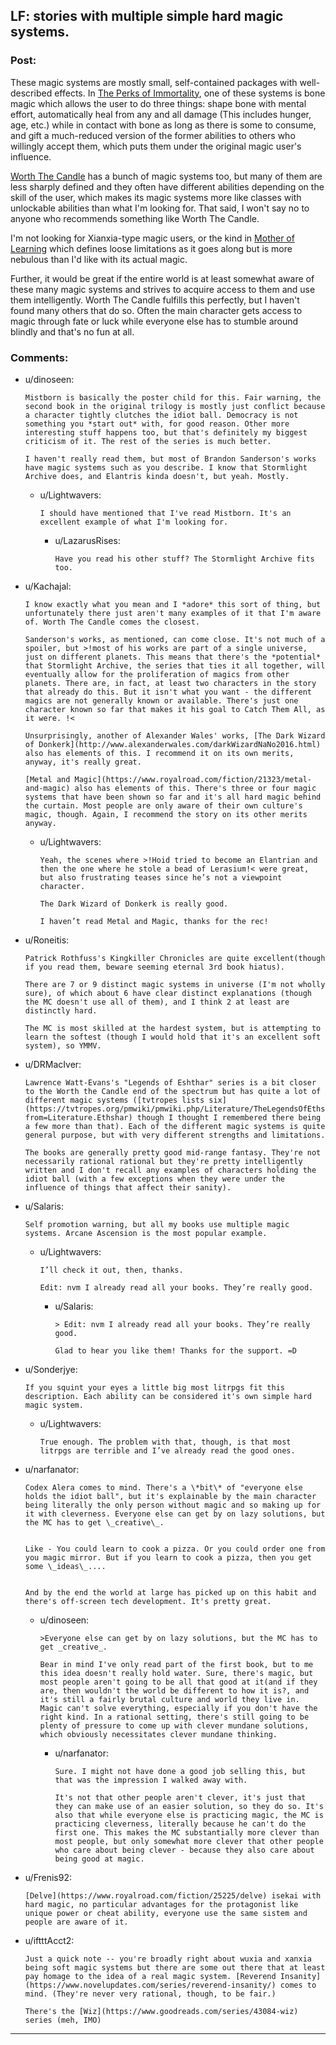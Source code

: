 ## LF: stories with multiple simple hard magic systems.

### Post:

These magic systems are mostly small, self-contained packages with well-described effects. In [The Perks of Immortality](https://www.royalroad.com/fiction/21623/the-perks-of-immortality), one of these systems is bone magic which allows the user to do three things: shape bone with mental effort, automatically heal from any and all damage (This includes hunger, age, etc.) while in contact with bone as long as there is some to consume, and gift a much-reduced version of the former abilities to others who willingly accept them, which puts them under the original magic user's influence.

[Worth The Candle](https://archiveofourown.org/works/11478249/chapters/25740126) has a bunch of magic systems too, but many of them are less sharply defined and they often have different abilities depending on the skill of the user, which makes its magic systems more like classes with unlockable abilities than what I'm looking for. That said, I won't say no to anyone who recommends something like Worth The Candle.

I'm not looking for Xianxia-type magic users, or the kind in [Mother of Learning](https://fictionpress.com/s/2961893/1/Mother-of-Learning) which defines loose limitations as it goes along but is more nebulous than I'd like with its actual magic.

Further, it would be great if the entire world is at least somewhat aware of these many magic systems and strives to acquire access to them and use them intelligently. Worth The Candle fulfills this perfectly, but I haven't found many others that do so. Often the main character gets access to magic through fate or luck while everyone else has to stumble around blindly and that's no fun at all.

### Comments:

- u/dinoseen:
  ```
  Mistborn is basically the poster child for this. Fair warning, the second book in the original trilogy is mostly just conflict because a character tightly clutches the idiot ball. Democracy is not something you *start out* with, for good reason. Other more interesting stuff happens too, but that's definitely my biggest criticism of it. The rest of the series is much better.

  I haven't really read them, but most of Brandon Sanderson's works have magic systems such as you describe. I know that Stormlight Archive does, and Elantris kinda doesn't, but yeah. Mostly.
  ```

  - u/Lightwavers:
    ```
    I should have mentioned that I've read Mistborn. It's an excellent example of what I'm looking for.
    ```

    - u/LazarusRises:
      ```
      Have you read his other stuff? The Stormlight Archive fits too.
      ```

- u/Kachajal:
  ```
  I know exactly what you mean and I *adore* this sort of thing, but unfortunately there just aren't many examples of it that I'm aware of. Worth The Candle comes the closest.

  Sanderson's works, as mentioned, can come close. It's not much of a spoiler, but >!most of his works are part of a single universe, just on different planets. This means that there's the *potential* that Stormlight Archive, the series that ties it all together, will eventually allow for the proliferation of magics from other planets. There are, in fact, at least two characters in the story that already do this. But it isn't what you want - the different magics are not generally known or available. There's just one character known so far that makes it his goal to Catch Them All, as it were. !<

  Unsurprisingly, another of Alexander Wales' works, [The Dark Wizard of Donkerk](http://www.alexanderwales.com/darkWizardNaNo2016.html) also has elements of this. I recommend it on its own merits, anyway, it's really great.

  [Metal and Magic](https://www.royalroad.com/fiction/21323/metal-and-magic) also has elements of this. There's three or four magic systems that have been shown so far and it's all hard magic behind the curtain. Most people are only aware of their own culture's magic, though. Again, I recommend the story on its other merits anyway.
  ```

  - u/Lightwavers:
    ```
    Yeah, the scenes where >!Hoid tried to become an Elantrian and then the one where he stole a bead of Lerasium!< were great, but also frustrating teases since he’s not a viewpoint character.

    The Dark Wizard of Donkerk is really good.

    I haven’t read Metal and Magic, thanks for the rec!
    ```

- u/Roneitis:
  ```
  Patrick Rothfuss's Kingkiller Chronicles are quite excellent(though if you read them, beware seeming eternal 3rd book hiatus).

  There are 7 or 9 distinct magic systems in universe (I'm not wholly sure), of which about 6 have clear distinct explanations (though the MC doesn't use all of them), and I think 2 at least are distinctly hard. 

  The MC is most skilled at the hardest system, but is attempting to learn the softest (though I would hold that it's an excellent soft system), so YMMV.
  ```

- u/DRMacIver:
  ```
  Lawrence Watt-Evans's "Legends of Eshthar" series is a bit closer to the Worth the Candle end of the spectrum but has quite a lot of different magic systems ([tvtropes lists six](https://tvtropes.org/pmwiki/pmwiki.php/Literature/TheLegendsOfEthshar?from=Literature.Ethshar) though I thought I remembered there being a few more than that). Each of the different magic systems is quite general purpose, but with very different strengths and limitations.

  The books are generally pretty good mid-range fantasy. They're not necessarily rational rational but they're pretty intelligently written and I don't recall any examples of characters holding the idiot ball (with a few exceptions when they were under the influence of things that affect their sanity).
  ```

- u/Salaris:
  ```
  Self promotion warning, but all my books use multiple magic systems. Arcane Ascension is the most popular example.
  ```

  - u/Lightwavers:
    ```
    I’ll check it out, then, thanks.

    Edit: nvm I already read all your books. They’re really good.
    ```

    - u/Salaris:
      ```
      > Edit: nvm I already read all your books. They’re really good.

      Glad to hear you like them! Thanks for the support. =D
      ```

- u/Sonderjye:
  ```
  If you squint your eyes a little big most litrpgs fit this description. Each ability can be considered it's own simple hard magic system.
  ```

  - u/Lightwavers:
    ```
    True enough. The problem with that, though, is that most litrpgs are terrible and I’ve already read the good ones.
    ```

- u/narfanator:
  ```
  Codex Alera comes to mind. There's a \*bit\* of "everyone else holds the idiot ball", but it's explainable by the main character being literally the only person without magic and so making up for it with cleverness. Everyone else can get by on lazy solutions, but the MC has to get \_creative\_.  


  Like - You could learn to cook a pizza. Or you could order one from you magic mirror. But if you learn to cook a pizza, then you get some \_ideas\_....  


  And by the end the world at large has picked up on this habit and there's off-screen tech development. It's pretty great.
  ```

  - u/dinoseen:
    ```
    >Everyone else can get by on lazy solutions, but the MC has to get _creative_.

    Bear in mind I've only read part of the first book, but to me this idea doesn't really hold water. Sure, there's magic, but most people aren't going to be all that good at it(and if they are, then wouldn't the world be different to how it is?, and it's still a fairly brutal culture and world they live in. Magic can't solve everything, especially if you don't have the right kind. In a rational setting, there's still going to be plenty of pressure to come up with clever mundane solutions, which obviously necessitates clever mundane thinking.
    ```

    - u/narfanator:
      ```
      Sure. I might not have done a good job selling this, but that was the impression I walked away with.

      It's not that other people aren't clever, it's just that they can make use of an easier solution, so they do so. It's also that while everyone else is practicing magic, the MC is practicing cleverness, literally because he can't do the first one. This makes the MC substantially more clever than most people, but only somewhat more clever that other people who care about being clever - because they also care about being good at magic.
      ```

- u/Frenis92:
  ```
  [Delve](https://www.royalroad.com/fiction/25225/delve) isekai with hard magic, no particular advantages for the protagonist like unique power or cheat ability, everyone use the same sistem and people are aware of it.
  ```

- u/iftttAcct2:
  ```
  Just a quick note -- you're broadly right about wuxia and xanxia being soft magic systems but there are some out there that at least pay homage to the idea of a real magic system. [Reverend Insanity](https://www.novelupdates.com/series/reverend-insanity/) comes to mind. (They're never very rational, though, to be fair.)

  There's the [Wiz](https://www.goodreads.com/series/43084-wiz) series (meh, IMO)
  ```

---

